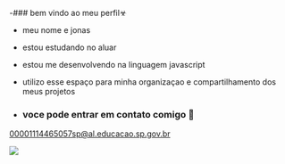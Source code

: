 -### bem vindo ao meu perfil☣
- meu nome e jonas 

- estou estudando no aluar

- estou me desenvolvendo na linguagem javascript
- utilizo esse espaço para minha organizaçao e compartilhamento dos meus projetos
- ### voce pode entrar em contato comigo 📧
 00001114465057sp@al.educacao.sp.gov.br

  ![](https://media1.tenor.com/m/x1dYnqeehLAAAAAC/stitch-sad-sad-stitch.gif)
  
